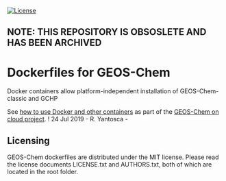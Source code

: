 [![License](https://img.shields.io/badge/License-MIT-blue.svg)](https://github.com/geoschem/geos-chem-docker/blob/master/LICENSE.txt)

## NOTE: THIS REPOSITORY IS OBSOSLETE AND HAS BEEN ARCHIVED

# Dockerfiles for GEOS-Chem

Docker containers allow platform-independent installation of GEOS-Chem-classic and GCHP

See [how to use Docker and other containers](https://cloud-gc.readthedocs.io/en/latest/chapter03_advanced-tutorial/container.html) as part of the [GEOS-Chem on cloud project](http://cloud.geos-chem.org).
!  24 Jul 2019 - R. Yantosca -

## Licensing

GEOS-Chem dockerfiles are distributed under the MIT license.  Please read
the license documents LICENSE.txt and AUTHORS.txt, both of which are
located in the root folder.
